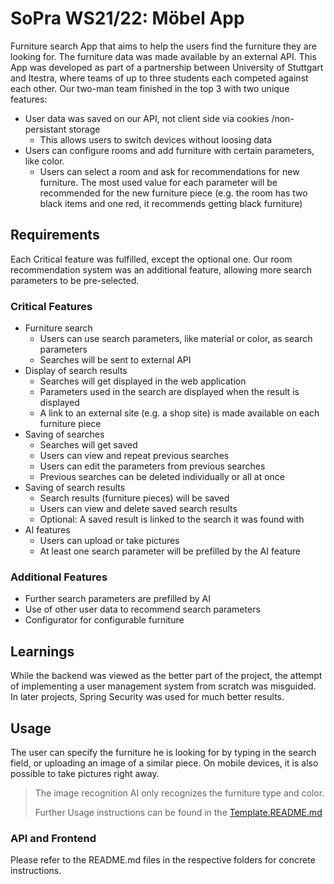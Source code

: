 # SoPra WS21/22: Möbel App

Furniture search App that aims to help the users find the furniture they are looking for.
The furniture data was made available by an external API.
This App was developed as part of a partnership between University of Stuttgart and Itestra, where teams of up to three students each competed against each other.
Our two-man team finished in the top 3 with two unique features:
- User data was saved on our API, not client side via cookies /non-persistant storage
  - This allows users to switch devices without loosing data
- Users can configure rooms and add furniture with certain parameters, like color.
  - Users can select a room and ask for recommendations for new furniture. The most used value for each parameter will be 	recommended for the new furniture piece (e.g. the room has two black items and one red, it recommends getting black furniture)    

## Requirements
Each Critical feature was fulfilled, except the optional one. Our room recommendation system was an additional feature, allowing more search parameters to be pre-selected.

### Critical Features
- Furniture search
  - Users can use search parameters, like material or color, as search parameters
  - Searches will be sent to external API
- Display of search results
  - Searches will get displayed in the web application   
  - Parameters used in the search are displayed when the result is displayed
  - A link to an external site (e.g. a shop site) is made available on each furniture piece
- Saving of searches
  - Searches will get saved
  - Users can view and repeat previous searches
  - Users can edit the parameters from previous searches
  - Previous searches can be deleted individually or all at once
- Saving of search results
  - Search results (furniture pieces) will be saved
  - Users can view and delete saved search results
  - Optional: A saved result is linked to the search it was found with
- AI features
  - Users can upload or take pictures
  - At least one search parameter will be prefilled by the AI feature

### Additional Features
- Further search parameters are prefilled by AI
- Use of other user data to recommend search parameters
- Configurator for configurable furniture

## Learnings
While the backend was viewed as the better part of the project, the attempt of implementing a user management system from scratch was misguided. In later projects, Spring Security was used for much better results.

## Usage
The user can specify the furniture he is looking for by typing in the search field, or uploading an image of a similar piece. On mobile devices, it is also possible to take pictures right away.
>The image recognition AI only recognizes the furniture type and color.
>
>Further Usage instructions can be found in the [Template.README.md](./doc/Template.README.md)

### API and Frontend

Please refer to the README.md files in the respective folders for concrete instructions.
